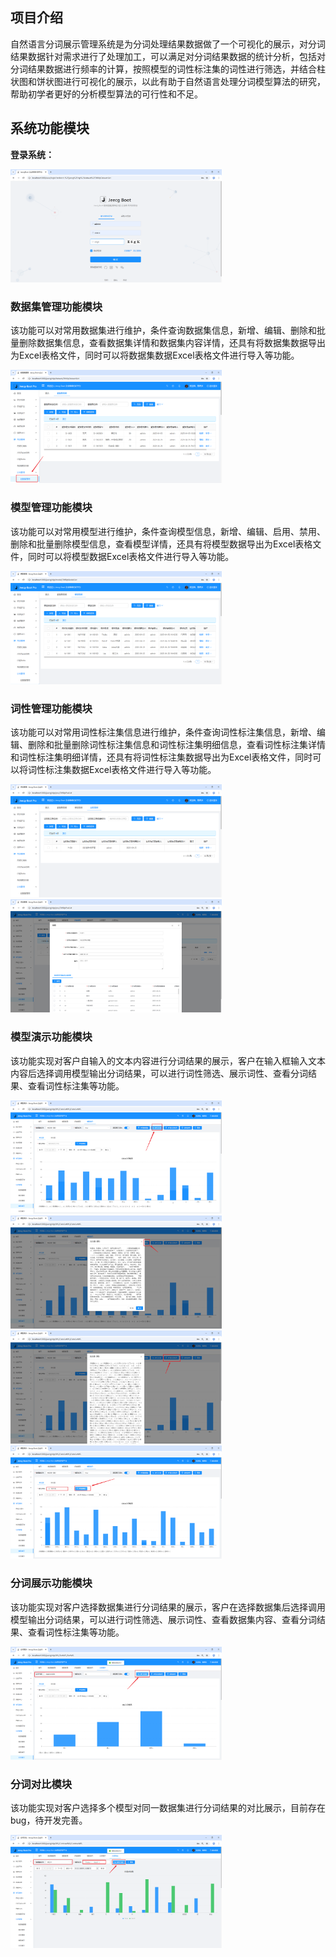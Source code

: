 ## 项目介绍

自然语言分词展示管理系统是为分词处理结果数据做了一个可视化的展示，对分词结果数据针对需求进行了处理加工，可以满足对分词结果数据的统计分析，包括对分词结果数据进行频率的计算，按照模型的词性标注集的词性进行筛选，并结合柱状图和饼状图进行可视化的展示，以此有助于自然语言处理分词模型算法的研究，帮助初学者更好的分析模型算法的可行性和不足。

## 系统功能模块

**登录系统：**

<img src="/assets/README/image-20250520151646450.png" alt="image-20250520151646450" style="zoom: 33%;" />

### 数据集管理功能模块

该功能可以对常用数据集进行维护，条件查询数据集信息，新增、编辑、删除和批量删除数据集信息，查看数据集详情和数据集内容详情，还具有将数据集数据导出为Excel表格文件，同时可以将数据集数据Excel表格文件进行导入等功能。 

<img src="/assets/README/image-20250520151732720.png" alt="image-20250520151732720" style="zoom:33%;" />

### 模型管理功能模块

该功能可以对常用模型进行维护，条件查询模型信息，新增、编辑、启用、禁用、删除和批量删除模型信息，查看模型详情，还具有将模型数据导出为Excel表格文件，同时可以将模型数据Excel表格文件进行导入等功能。 

<img src="/assets/README/image-20250520151753846.png" alt="image-20250520151753846" style="zoom:33%;" />

### 词性管理功能模块

该功能可以对常用词性标注集信息进行维护，条件查询词性标注集信息，新增、编辑、删除和批量删除词性标注集信息和词性标注集明细信息，查看词性标注集详情和词性标注集明细详情，还具有将词性标注集数据导出为Excel表格文件，同时可以将词性标注集数据Excel表格文件进行导入等功能。

<img src="/assets/README/image-20250520151813768.png" alt="image-20250520151813768" style="zoom:33%;" />

<img src="/assets/README/image-20250520153713652.png" alt="image-20250520153713652" style="zoom:33%;" />

### 模型演示功能模块

该功能实现对客户自输入的文本内容进行分词结果的展示，客户在输入框输入文本内容后选择调用模型输出分词结果，可以进行词性筛选、展示词性、查看分词结果、查看词性标注集等功能。 

<img src="/assets/README/image-20250520151858354.png" alt="image-20250520151858354" style="zoom:33%;" />

<img src="/assets/README/image-20250520151953707.png" alt="image-20250520151953707" style="zoom:33%;" />

<img src="/assets/README/image-20250520151919271.png" alt="image-20250520151919271" style="zoom:33%;" />

<img src="/assets/README/image-20250520152029707.png" alt="image-20250520152029707" style="zoom:33%;" />

### 分词展示功能模块

该功能实现对客户选择数据集进行分词结果的展示，客户在选择数据集后选择调用模型输出分词结果，可以进行词性筛选、展示词性、查看数据集内容、查看分词结果、查看词性标注集等功能。

<img src="/assets/README/image-20250520152128812.png" alt="image-20250520152128812" style="zoom:33%;" />

### 分词对比模块

该功能实现对客户选择多个模型对同一数据集进行分词结果的对比展示，目前存在bug，待开发完善。

<img src="/assets/README/image-20250520152220473.png" alt="image-20250520152220473" style="zoom:33%;" />
